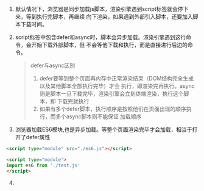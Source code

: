 1. 默认情况下，浏览器是同步加载js脚本，渲染引擎遇到script标签就会停下来，等到执行完脚本，再继续
向下渲染，如果遇到外部引入脚本，还要加入脚本下载时间。

2. script标签中包含defer和async时，脚本会异步加载。渲染引擎遇到这行命令，会开始下载外部脚本，但
不会等他下载和执行，而是直接进行后边的命令。    
    >defer与async区别    
    >1. defer要等到整个页面再内存中正常渲染结束（DOM结构完全生成以及其他脚本全部执行完毕）才会
    执行，即渲染完再执行。async则是脚本一旦下载完毕，渲染引擎会立刻终端渲染，执行这个脚本，即
    下载完就执行    
    >2. 如果有多个defer脚本，执行顺序是按照他们在页面出现的顺序执行，而多个async脚本则不能保证
    加载顺序
    
3. 浏览器加载ES6模块,也是异步加载。等整个页面渲染完毕才会加载，相当于打开了defer属性    
```html
<script type="module" src="./es6.js"></script>
```

```html
<script type="module">
import es6 from './test.js'
</script>
```

4. 
